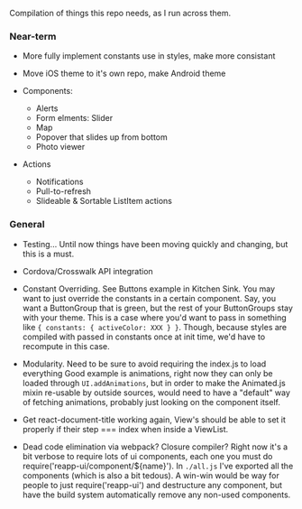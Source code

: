 Compilation of things this repo needs, as I run across them.

### Near-term

- More fully implement constants use in styles, make more consistant
- Move iOS theme to it's own repo, make Android theme

- Components:
  - Alerts
  - Form elments: Slider
  - Map
  - Popover that slides up from bottom
  - Photo viewer

- Actions
  - Notifications
  - Pull-to-refresh
  - Slideable & Sortable ListItem actions

### General

- Testing... Until now things have been moving quickly and changing, but this is a must.

- Cordova/Crosswalk API integration

- Constant Overriding. See Buttons example in Kitchen Sink. You may want to
just override the constants in a certain component. Say, you want a ButtonGroup
that is green, but the rest of your ButtonGroups stay with your theme. This is
a case where you'd want to pass in something like
`{ constants: { activeColor: XXX } }`. Though, because styles are compiled
with passed in constants once at init time, we'd have to recompute in this case.

- Modularity. Need to be sure to avoid requiring the index.js to load everything
Good example is animations, right now they can only be loaded through
`UI.addAnimations`, but in order to make the Animated.js mixin re-usable by
outside sources, would need to have a "default" way of fetching animations, probably
just looking on the component itself.

- Get react-document-title working again, View's should be able to set it properly
if their step === index when inside a ViewList.

- Dead code elimination via webpack? Closure compiler? Right now it's a bit verbose
to require lots of ui components, each one you must do require('reapp-ui/component/${name}').
In `./all.js` I've exported all the components (which is also a bit tedous). A win-win
would be way for people to just require('reapp-ui') and destructure any component, but have
the build system automatically remove any non-used components.
